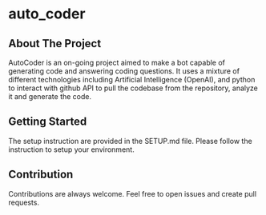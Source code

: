 # auto_coder

## About The Project

AutoCoder is an on-going project aimed to make a bot capable of generating code and answering coding questions. It uses a mixture of different technologies including Artificial Intelligence (OpenAI), and python to interact with github API to pull the codebase from the repository, analyze it and generate the code.

## Getting Started

The setup instruction are provided in the SETUP.md file. Please follow the instruction to setup your environment.

## Contribution

Contributions are always welcome. Feel free to open issues and create pull requests.